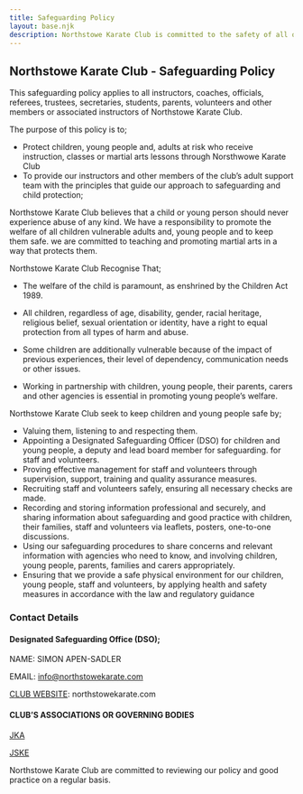 ```yaml
---
title: Safeguarding Policy
layout: base.njk
description: Northstowe Karate Club is committed to the safety of all of its students.
---
```



## Northstowe Karate Club - Safeguarding Policy

This safeguarding policy applies to all instructors, coaches, officials, referees, trustees, secretaries,
students, parents, volunteers and other members or associated instructors of Northstowe Karate Club.

The purpose of this policy is to;
* Protect children, young people and, adults at risk who receive instruction, classes or martial arts lessons
through Norsthwowe Karate Club
* To provide our instructors and other members of the club’s adult support team with the
principles that guide our approach to safeguarding and child protection;

Northstowe Karate Club believes that a child or young person
should never experience abuse of any kind. We have a
responsibility to promote the welfare of all children
vulnerable adults and, young people and to keep them safe. we are
committed to teaching and promoting martial arts
in a way that protects them.

Northstowe Karate Club Recognise That;
* The welfare of the child is paramount, as enshrined by the Children Act 1989.
* All children, regardless of age, disability, gender, racial heritage, religious belief, sexual orientation
or identity, have a right to equal protection from all types of harm and abuse.

* Some children are additionally vulnerable because of the impact of previous experiences, their
level of dependency, communication needs or other issues.
* Working in partnership with children, young people, their parents, carers and other agencies is
essential in promoting young people’s welfare.

Northstowe Karate Club seek to keep children and young people
safe by;

* Valuing them, listening to and respecting them.
* Appointing a Designated Safeguarding Officer (DSO) for children and young people, a deputy and
lead board member for safeguarding.
for staff and volunteers.
* Proving effective management for staff and volunteers through supervision, support, training and
quality assurance measures.
* Recruiting staff and volunteers safely, ensuring all necessary checks are made.
* Recording and storing information professional and securely, and sharing information about
safeguarding and good practice with children, their families, staff and volunteers via leaflets,
posters, one-to-one discussions.
* Using our safeguarding procedures to share concerns and relevant information with agencies
who need to know, and involving children, young people, parents, families and carers
appropriately.
* Ensuring that we provide a safe physical environment for our children, young people, staff and
volunteers, by applying health and safety measures in accordance with the law and regulatory
guidance

### Contact Details

#### Designated Safeguarding Office (DSO);

NAME: SIMON APEN-SADLER

EMAIL: info@northstowekarate.com

[CLUB WEBSITE](/): northstowekarate.com

#### CLUB’S ASSOCIATIONS OR GOVERNING BODIES

[JKA](https://jka.or.jp/en)

[JSKE](https://jske.co.uk)

Northstowe Karate Club are committed to reviewing our policy and good practice on a regular basis.

